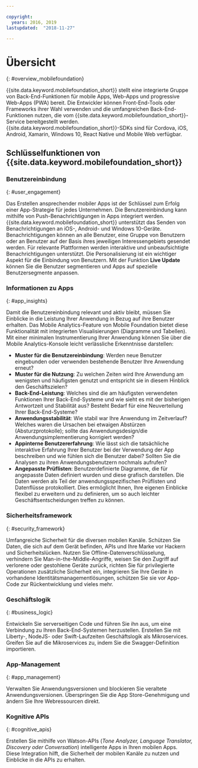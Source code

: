 ```yaml
---

copyright:
  years: 2016, 2019
lastupdated:  "2018-11-27"

---
```


#	Übersicht
{: #overview_mobilefoundation}

{{site.data.keyword.mobilefoundation_short}} stellt eine integrierte Gruppe von Back-End-Funktionen für mobile Apps, Web-Apps und progressive Web-Apps (PWA) bereit. Die Entwickler können Front-End-Tools oder Frameworks ihrer Wahl verwenden und die umfangreichen Back-End-Funktionen nutzen, die vom {{site.data.keyword.mobilefoundation_short}}-Service bereitgestellt werden. {{site.data.keyword.mobilefoundation_short}}-SDKs sind für Cordova, iOS, Android, Xamarin, Windows 10, React Native und Mobile Web verfügbar. 

## Schlüsselfunktionen von {{site.data.keyword.mobilefoundation_short}}

### Benutzereinbindung
{: #user_engagement}

Das Erstellen ansprechender mobiler Apps ist der Schlüssel zum Erfolg einer App-Strategie für jedes Unternehmen. Die Benutzereinbindung kann mithilfe von Push-Benachrichtigungen in Apps integriert werden. {{site.data.keyword.mobilefoundation_short}} unterstützt das Senden von Benachrichtigungen an iOS-, Android- und Windows 10-Geräte. Benachrichtigungen können an alle Benutzer, eine Gruppe von Benutzern oder an Benutzer auf der Basis ihres jeweiligen Interessengebiets gesendet werden. Für relevante Plattformen werden interaktive und unbeaufsichtigte Benachrichtigungen unterstützt. Die Personalisierung ist ein wichtiger Aspekt für die Einbindung von Benutzern. Mit der Funktion **Live Update** können Sie die Benutzer segmentieren und Apps auf spezielle Benutzersegmente anpassen.

###  Informationen zu Apps
{: #app_insights}

Damit die Benutzereinbindung relevant und aktiv bleibt, müssen Sie Einblicke in die Leistung Ihrer Anwendung in Bezug auf ihre Benutzer erhalten.   Das Mobile Analytics-Feature von Mobile Foundation bietet diese Funktionalität mit integrierten Visualisierungen (Diagramme und Tabellen).  Mit einer minimalen Instrumentierung Ihrer Anwendung können Sie über die Mobile Analytics-Konsole leicht verlässliche Erkenntnisse darstellen:
- **Muster für die Benutzereinbindung**: Werden neue Benutzer eingebunden oder verwenden bestehende Benutzer Ihre Anwendung erneut?
- **Muster für die Nutzung**: Zu welchen Zeiten wird Ihre Anwendung am wenigsten und häufigsten genutzt und entspricht sie in diesem Hinblick den Geschäftszielen?
- **Back-End-Leistung**: Welches sind die am häufigsten verwendeten Funktionen Ihrer Back-End-Systeme und wie sieht es mit der bisherigen Antwortzeit und Stabilität aus? Besteht Bedarf für eine Neuverteilung Ihrer Back-End-Systeme?
- **Anwendungsstabilität**: Wie stabil war Ihre Anwendung im Zeitverlauf? Welches waren die Ursachen bei etwaigen Abstürzen (Absturzprotokolle); sollte das Anwendungsdesign/die Anwendungsimplementierung korrigiert werden?
- **Appinterne Benutzererfahrung**: Wie lässt sich die tatsächliche interaktive Erfahrung Ihrer Benutzer bei der Verwendung der App beschreiben und wie fühlen sich die Benutzer dabei? Sollten Sie die Analysen zu ihren Anwendungsbenutzern nochmals aufrufen?
- **Angepasste Prüflisten**: Benutzerdefinierte Diagramme, die für angepasste Daten definiert wurden und diese grafisch darstellen. Die Daten werden als Teil der anwendungsspezifischen Prüflisten und Datenflüsse protokolliert. Dies ermöglicht Ihnen, Ihre eigenen Einblicke flexibel zu erweitern und zu definieren, um so auch leichter Geschäftsentscheidungen treffen zu können.

###  Sicherheitsframework
{: #security_framework}

Umfangreiche Sicherheit für die diversen mobilen Kanäle. Schützen Sie Daten, die sich auf dem Gerät befinden, APIs und Ihre Marke vor Hackern und Sicherheitslücken. Nutzen Sie Offline-Datenverschlüsselung, verhindern Sie Man-in-the-Middle-Angriffe, weisen Sie den Zugriff auf verlorene oder gestohlene Geräte zurück, richten Sie für privilegierte Operationen zusätzliche Sicherheit ein, integrieren Sie Ihre Geräte in vorhandene Identitätsmanagementlösungen, schützen Sie sie vor App-Code zur Rückentwicklung und vieles mehr.

###  Geschäftslogik
{: #business_logic}

Entwickeln Sie serverseitigen Code und führen Sie ihn aus, um eine Verbindung zu Ihren Back-End-Systemen herzustellen. Erstellen Sie mit Liberty-, NodeJS- oder Swift-Laufzeiten Geschäftslogik als Mikroservices. Greifen Sie auf die Mikroservices zu, indem Sie die Swagger-Definition importieren.

###  App-Management
{:  #app_management}

Verwalten Sie Anwendungsversionen und blockieren Sie veraltete Anwendungsversionen. Überspringen Sie die App Store-Genehmigung und ändern Sie Ihre Webressourcen direkt.

###  Kognitive APIs
{:  #cognitive_apis}

Erstellen Sie mithilfe von Watson-APIs (*Tone Analyzer, Language Translator, Discovery oder Conversation*) intelligente Apps in Ihren mobilen Apps. Diese Integration hilft, die Sicherheit der mobilen Kanäle zu nutzen und Einblicke in die APIs zu erhalten.

